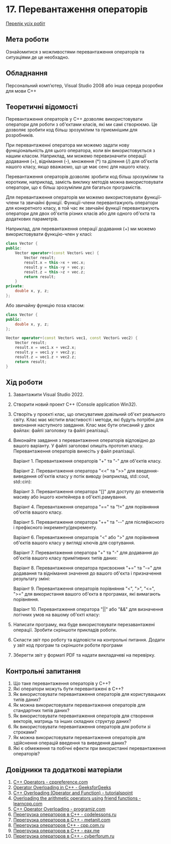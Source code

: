 # 17. Перевантаження операторів

[Перелік усіх робіт](../README.md)

## Мета роботи 

Ознайомитися з можливостями перевантаження операторів та ситуаціями де це необхадно.

## Обладнання

Персональний комп’ютер, Visual Studio 2008 або інша середа розробки для мови C++

## Теоретичні відомості

Перевантаження операторів у С++ дозволяє використовувати оператори для роботи з об'єктами класів, які ми самі створюємо. Це дозволяє зробити код більш зрозумілим та приємнішим для розробників.

При перевантаженні оператора ми можемо задати нову функціональність для цього оператора, коли він використовується з нашим класом. Наприклад, ми можемо перевизначити операції додавання (+), віднімання (-), множення (*) та ділення (/) для об'єктів нашого класу, якщо вважаємо, що це має сенс для нашого класу.

Перевантаження операторів дозволяє зробити код більш зрозумілим та коротким, наприклад, замість виклику методів можна використовувати оператори, що є більш зрозумілим для багатьох програмістів.

Для перевантаження операторів ми можемо використовувати функції-члени та звичайні функції. Функції-члени перевантажують оператори для конкретного класу, в той час як звичайні функції перевантажують оператори для двох об'єктів різних класів або для одного об'єкта та додаткових параметрів.

Наприклад, для перевантаження операції додавання (+) ми можемо використовувати функцію-член у класі:

```cpp
class Vector {
public:
    Vector operator+(const Vector& vec) {
        Vector result;
        result.x = this->x + vec.x;
        result.y = this->y + vec.y;
        result.z = this->z + vec.z;
        return result;
    }
private:
    double x, y, z;
};
```

Або звичайну функцію поза класом:

```cpp
class Vector {
public:
    double x, y, z;
};

Vector operator+(const Vector& vec1, const Vector& vec2) {
    Vector result;
    result.x = vec1.x + vec2.x;
    result.y = vec1.y + vec2.y;
    result.z = vec1.z + vec2.z;
    return result;
}
```

## Хід роботи

1. Завантажити Visual Studio 2022.

2. Створити новий проект C++ (Console application Win32).

3. Створіть у проєкті клас, що описуватиме довільний об'єкт реального світу. Клас має містити властивості і методи, які будуть потрібні для виконання наступного завдання. Клас має бути описаний у двох файлах: файлі заголовку та файлі реалізації.

4. Виконайте завдання з перевантаження операторів відповідно до вашого варіанту. У файлі заголовкі опишіть прототип класу. Перевантаження операторів винесіть у файл реалізації.

    Варіант 1. Перевантаження операторів "+" та "-" для об'єктів класу.

    Варіант 2. Перевантаження оператора "<<" та ">>" для введення-виведення об'єктів класу у потік виводу (наприклад, std::cout, std::cin):

    Варіант 3. Перевантаження оператора "[]" для доступу до елементів масиву або іншого контейнера в об'єкті.рамування.

    Варіант 4. Перевантаження оператора "==" та "!=" для порівняння об'єктів вашого класу.

    Варіант 5. Перевантаження оператора "++" та "--" для післяфіксного і префіксного інкременту/декременту.

    Варіант 6. Перевантаження операторів "<" або ">" для порівняння об'єктів вашого класу у вигляді ключів для сортування.
    
    Варіант 7. Перевантаження оператора "+" та "-" для додавання до об'єктів вашого класу примітивних типів даних:

    Варіант 8. Перевантаження оператора присвоєння "+=" та "-=" для додавання та віднімання значення до вашого об'єкта і призначення результату зміні:

    Варіант 9. Перевантаження операторів порівняння "<", ">", "<=", ">=" для використання вашого об'єкта в програмах, які вимагають порівняння.

    Варіант 10. Перевантаження оператора "||" або "&&" для визначення логічних умов на вашому об'єкті класу:

5. Написати програму, яка буде використовувати перезавантажені операції. Зробити скріншоти прикладів роботи.
   
6. Скласти звіт про роботу та відповісти на контрольні питання. Додати у звіт код програм та скріншоти роботи програми

7. Зберегти звіт у форматі PDF та надати викладачеві на перевірку.


## Контрольні запитання

1. Що таке перевантаження операторів у C++?
2. Які оператори можуть бути перевантажені в C++?
3. Як використовувати перевантаження операторів для користувацьких типів даних?
4. Як можна використовувати перевантаження операторів для стандартних типів даних?
5. Як використовувати перевантаження операторів для створення векторів, матриць та інших складних структур даних?
6. Як використовувати перевантаження операторів для роботи зі строками?
7. Як можна використовувати перевантаження операторів для здійснення операцій введення та виведення даних?
8. Які є обмеження та побічні ефекти при використанні перевантаження операторів?

## Довідники та додаткові матеріали

1.  [C++ Operators - cppreference.com](https://en.cppreference.com/w/cpp/language/operators)
2.  [Operator Overloading in C++ - GeeksforGeeks](https://www.geeksforgeeks.org/operator-overloading-c/)
3.  [C++ Overloading (Operator and Function) - tutorialspoint](https://www.tutorialspoint.com/cplusplus/cpp_overloading.htm)
4.  [Overloading the arithmetic operators using friend functions - learncpp.com](https://www.learncpp.com/cpp-tutorial/93-overloading-the-arithmetic-operators-using-friend-functions/)
5.  [C++ Operator Overloading - programiz.com](https://www.programiz.com/cpp-programming/operator-overloading)
6.  [Перегрузка операторов в C++ - codelessons.ru](https://codelessons.ru/cplusplus/peregruzka-operatorov-v-c.html)
7.  [Перегрузка операторов в C++ - metanit.com](https://metanit.com/cpp/tutorial/6.10.php)
8.  [Перегрузка операторов C++ - cpp.com.ru](https://cpp.com.ru/operators.html)
9.  [Перегрузка операторов в C++ - eax.me](https://eax.me/cpp-overload/)
10. [Перегрузка операторов в C++ - cyberforum.ru](https://www.cyberforum.ru/cpp-beginners/thread1689464.html)